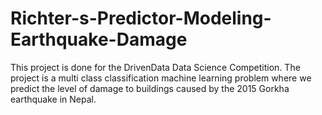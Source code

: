# Richter-s-Predictor-Modeling-Earthquake-Damage
This project is done for the DrivenData Data Science Competition. The project is a multi class classification machine learning problem where we predict the level of damage to buildings caused by the 2015 Gorkha earthquake in Nepal.
